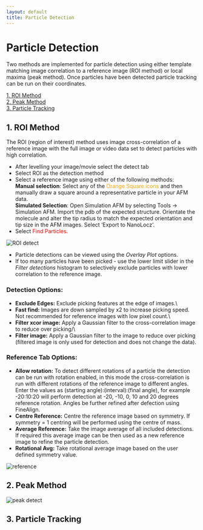 ```yaml
---
layout: default
title: Particle Detection
---
```

# Particle Detection

Two methods are implemented for particle detection using either template matching image correlation to a reference image (ROI method) or local maxima (peak method). Once particles have been detected particle tracking can be run on their coordinates.

[1. ROI Method](#1-roi-method)\
[2. Peak Method](#2-peak-method)\
[3. Particle Tracking](#3-particle-tracking)


## 1. ROI Method
The ROI (region of interest) method uses image cross-correlation of a reference image with the full image or video data set to detect particles with high correlation.
-	After levelling your image/movie select the detect tab
-	Select ROI as the detection method
-	Select a reference image using either of the following methods:\
**Manual selection**: Select any of the <a style="color:orange"> Orange Square icons</a> and then manually draw a square around a representative particle in your AFM data. \
**Simulated Selection**: Open Simulation AFM by selecting Tools -> Simulation AFM. Import the pdb of the expected structure. Orientate the molecule and alter the tip radius to match the expected orientation and tip size in the AFM images. Select ‘Export to NanoLocz’.
-	Select <a style="color:red">Find Particles.</a> 

![ROI detect](https://github.com/George-R-Heath/NanoLocz/assets/90329395/ab594b69-2f8e-4e80-886d-1753d8cb570d)

-	Particle detections can be viewed using the *Overlay Plot* options.
-	If too many particles have been picked - use the lower limit slider in the *Filter detections* histogram to selectively exclude particles with lower correlation to the reference image.

### Detection Options:
- **Exclude Edges:** Exclude picking features at the edge of images.\
- **Fast find:** Images are down sampled by x2 to increase picking speed. Not recommended for reference images with low pixel count.\
- **Filter xcor image:** Apply a Gaussian filter to the cross-correlation image to reduce over picking/\
- **Filter image:** Apply a Gaussian filter to the image to reduce over picking (filtered image is only used for detection and does not change the data).

### Reference Tab Options:
- **Allow rotation:** To detect different rotations of a particle the detection can be run with rotation enabled, in this mode the cross-correlation is run with different rotations of the reference image to different angles. Enter the values as (starting angle):(interval):(final angle), for example -20:10:20 will perform detection at -20, -10, 0, 10 and 20 degrees reference rotation. Angles be further refined after defection using FineAlign. 
- **Centre Reference:** Centre the reference image based on symmetry. If symmetry = 1 centring will be performed using the centre of mass.
- **Average Reference:** Take the image average of all included detections. If required this average image can be then used as a new reference image to refine the particle detection. 
- **Rotational Avg:** Take rotational average image based on the user defined symmetry value. 

![reference](https://github.com/George-R-Heath/NanoLocz/assets/90329395/7914b180-9273-4e9c-87eb-625fa8fe271e)


## 2. Peak Method

![peak detect](https://github.com/George-R-Heath/NanoLocz/assets/90329395/f74a874d-15a6-4e2e-8b1a-83c5739c3aa4)

## 3. Particle Tracking
